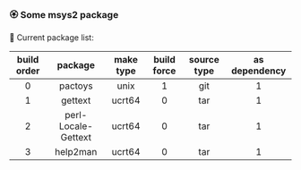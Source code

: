 ### :rosette: Some msys2 package

:bookmark_tabs: Current package list:

|build order|package|make type|build force|source type|as dependency|
|:---:|:---:|:---:|:---:|:---:|:---:|
|0|pactoys|unix|1|git|1|
|1|gettext|ucrt64|0|tar|1|
|2|perl-Locale-Gettext|ucrt64|0|tar|1|
|3|help2man|ucrt64|0|tar|1|
